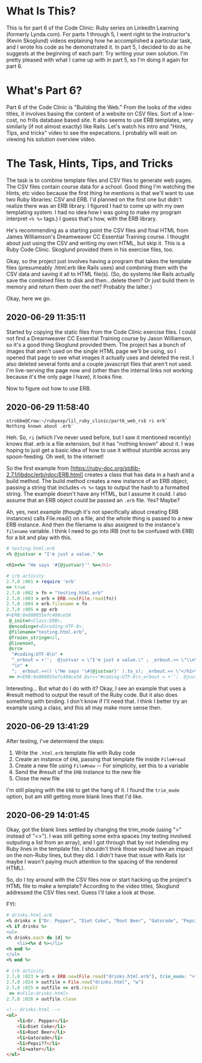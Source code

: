 # What Is This?

This is for part 6 of the Code Clinic: Ruby series on LinkedIn Learning (formerly Lynda.com). For parts 1 through 5, I went right to the instructor's (Kevin Skoglund) videos explaining how he accomplished a particular task, and I wrote his code as he demonstrated it. In part 5, I decided to do as he suggests at the beginning of each part: Try writing your own solution. I'm pretty pleased with what I came up with in part 5, so I'm doing it again for part 6.

# What's Part 6?

Part 6 of the Code Clinic is "Building the Web." From the looks of the video titles, it involves basing the content of a website on CSV files. Sort of a low-cost, no frills database based site. It also seems to use ERB templates, very similarly (if not almost exactly) like Rails. Let's watch his intro and "Hints, Tips, and tricks" video to see the expecations. I probably will wait on viewing his solution overview video.

# The Task, Hints, Tips, and Tricks
The task is to combine template files and CSV files to generate web pages. The CSV files contain course data for a school. Good thing I'm watching the Hints, etc video because the first thing he mentions is that we'll want to use two Ruby libraries: CSV and ERB. I'd planned on the first one but didn't realize there was an ERB library. I figured I had to come up with my own templating system. I had no idea how I was going to make my program interpret `<% %>` tags.) I guess that's how, with the ERB library.

He's recommending as a starting point the CSV files and final HTML from James Williamson's Dreamweaver CC Essential Training course. I thought about just using the CSV and writing my own HTML, but skip it. This is a Ruby Code Clinic. Skoglund provided them in his exercise files, too.

Okay, so the project just involves having a program that takes the template files (presumeably .html.erb like Rails uses) and combining them with the CSV data and saving it all to HTML file(s). (So, do systems like Rails actually save the combined files to disk and then...delete them? Or just build them in memory and return them over the net? Probably the latter.)

Okay, here we go.

## 2020-06-29 11:35:11
Started by copying the static files from the Code Clinic exercise files. I could not find a Dreamweaver CC Essential Training course by Jason Williamson, so it's a good thing Skoglund provided them. The project has a bunch of images that aren't used on the single HTML page we'll be using, so I opened that page to see what images it actually uses and deleted the rest. I also deleted several fonts and a couple javascript files that aren't not used. I'm live-serving the page now and (other than the internal links not working because it's the only page I have), it looks fine.

Now to figure out how to use ERB.

## 2020-06-29 11:58:40

```console
strobbe@Crow:~/rubyexp/lil_ruby_clinic/part6_web_rs$ ri erb`
Nothing known about .erb`
```

Heh. So, `ri` (which I've never used before, but I saw it mentioned recently) knows that .erb is a file extension, but it has "nothing known" about it. I was hoping to just get a basic idea of how to use it without stumble across any spoon-feeding. Oh well, to the internet!

So the first example from [https://ruby-doc.org/stdlib-2.7.1/libdoc/erb/rdoc/ERB.html] creates a class that has data in a hash and a build method. The build method creates a new instance of an ERB object, passing a string that includes `<% %>` tags to output the hash to a formatted string. The example doesn't have any HTML, but I assume it could. I also assume that an ERB object could be passed an `.erb` file. Yes? Maybe?

Ah, yes, next example (though it's not specifically about creating ERB instances) calls File.read() on a file, and the whole thing is passed to a new ERB instance. And then the filename is also assigned to the instance's `filename` variable. I think I need to go into IRB (not to be confused with ERB) for a bit and play with this.

```ruby
# testing.html.erb
<% @justvar = "I'm just a value." %>

<h1><%= "He says '#{@justvar}'" %></h1>
```

```ruby
# irb activity
2.7.0 :001 > require 'erb'
=> true 
2.7.0 :002 > fn = "testing.html.erb"
2.7.0 :003 > erb = ERB.new(File.read(fn))
2.7.0 :004 > erb.filename = fn
2.7.0 :005 > pp erb
#<ERB:0x000055efc488ce58
 @_init=#<Class:ERB>,
 @encoding=#<Encoding:UTF-8>,
 @filename="testing.html.erb",
 @frozen_string=nil,
 @lineno=0,
 @src=
  "#coding:UTF-8\n" +
  "_erbout = +'';  @justvar = \"I'm just a value.\" ; _erbout.<< \"\\n\\n<h1>\".freeze\n" +
  "\n" +
  "; _erbout.<<(( \"He says '\#{@justvar}' ).to_s); _erbout.<< \"</h1>\".freeze; _erbout">
 => #<ERB:0x000055efc488ce58 @src="#coding:UTF-8\n_erbout = +'';  @justvar = \"I'm just a value.\" ; _erbout.<< \"\\n\\n<h1>\".freeze\n\n; _erbout.<<(( \"He says '\#{@justvar}' ).to_s); _erbout.<< \"</h1>\".freeze; _erbout", @encoding=#<Encoding:UTF-8>, @frozen_string=nil, @filename=nil, @lineno=0, @_init=#<Class:ERB>>
```
Interesting... But what do I do with it? Okay, I see an example that uses a #result method to output the result of the Ruby code. But it also does something with binding. I don't know if I'll need that. I think I better try an example using a class, and this all may make more sense then.

## 2020-06-29 13:41:29

After testing, I've determiend the steps:

1. Write the `.html.erb` template file with Ruby code
2. Create an instance of `ERB`, passing that template file inside `File#read`
3. Create a new file using `File#new` -- For simplicity, set this to a variable
4. Send the #result of the `ERB` instance to the new file
5. Close the new file

I'm still playing with the `ERB` to get the hang of it. I found the `trim_mode` option, but am still getting more blank lines that I'd like.

## 2020-06-29 14:01:45
Okay, got the blank lines settled by changing the trim_mode (using ">" instead of "<>"). I was still getting some extra spaces (my testing involved outputing a list from an array), and I got through that by not indending my Ruby lines in the template file. I shouldn't think those would have an impact on the non-Ruby lines, but they did. I didn't have that issue with Rails (or maybe I wasn't paying much attention to the spacing of the rendered HTML).

So, do I toy around with the CSV files now or start hacking up the project's HTML file to make a template? According to the video titles, Skoglund addressed the CSV files next. Guess I'll take a look at those.

FYI:

```ruby
# drinks.html.erb
<% drinks = ["Dr. Pepper", "Diet Coke", "Root Beer", "Gatorade", "Pepsi??", "water"] %>
<% if drinks %>
<ul>
<% drinks.each do |d| %>
    <li><%= d %></li>
<% end %>
</ul>
<% end %>

```
```ruby
# irb activity
2.7.0 :023 > erb = ERB.new(File.read("drinks.html.erb"), trim_mode: ">")
2.7.0 :024 > outfile = File.new("drinks.html", "w")
2.7.0 :025 > outfile << erb.result
 => #<File:drinks.html> 
2.7.0 :026 > outfile.close
```

```html
<!-- drinks.html -->
<ul>
    <li>Dr. Pepper</li>
    <li>Diet Coke</li>
    <li>Root Beer</li>
    <li>Gatorade</li>
    <li>Pepsi??</li>
    <li>water</li>
</ul>
```
